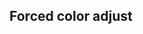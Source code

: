 ## Forced color adjust


<!-- <values.forcedColorAdjust> -->

<!-- </values.forcedColorAdjust> -->


<!-- <variants.forcedColorAdjust> -->

<!-- </variants.forcedColorAdjust> -->
